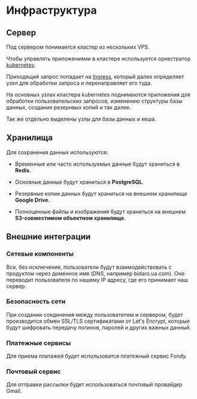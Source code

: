 # Инфраструктура

## Сервер

Под сервером понимается кластер из нескольких VPS.

Чтобы управлять приложениями в кластере используется оркестратор [kubernetes](https://kubernetes.io/).

Приходящий запрос попадает на [Ingress](https://kubernetes.io/docs/concepts/services-networking/ingress/), который далее определяет узел для обработки запроса и перенаправляет его туда.

На основных узлах кластера kubernetes поднимаются приложения для обработки пользовательских запросов, изменению структуры базы данных, создания резернвых копий и так далее.

Так же отдельно выделены узлы для базы данных и кеша.

## Хранилища

Для сохранения данных используются:

- Временные или часто используемых данные будут храниться в **Redis**.

- Основные данные будут храниться в **PostgreSQL**.

- Резервные копии данных будут храниться на внешнем хранилище **Google Drive**.

- Полноценные файлы и изображения будут храниться на внешнем **S3-совместимом объектном хранилище**.

## Внешние интеграции

### Сетевые компоненты

Все, без исключения, пользователи будут взаимодействовать с продуктом через доменное имя (DNS, например bidaro.ua.com). Оно переводит пользователя по нашему IP адресу, где его принимает наш сервер.

### Безопасность сети

При создании соединения между пользователем и сервером, будет производится обмен SSL/TLS сертификатами от Let's Encrypt, которые будут шифровать передачу логинов, паролей и других важных данный.

### Платежные сервисы

Для приема платажей будет использоватся платежный сервис Fondy.

### Почтовый сервис

Для отправки рассылки будет использоваться почтовый провайдер Gmail.
